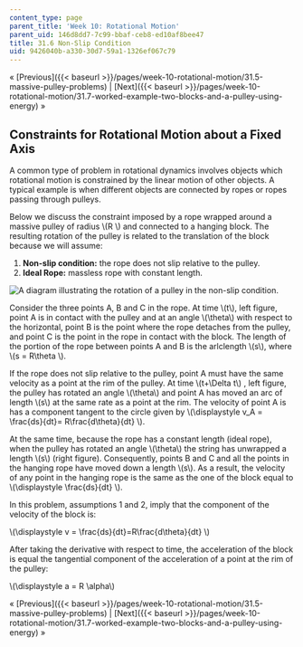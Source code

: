 ```yaml
---
content_type: page
parent_title: 'Week 10: Rotational Motion'
parent_uid: 146d8dd7-7c99-bbaf-ceb8-ed10af8bee47
title: 31.6 Non-Slip Condition
uid: 9426040b-a330-30d7-59a1-1326ef067c79
---
```


« [Previous]({{< baseurl >}}/pages/week-10-rotational-motion/31.5-massive-pulley-problems) | [Next]({{< baseurl >}}/pages/week-10-rotational-motion/31.7-worked-example-two-blocks-and-a-pulley-using-energy) »

Constraints for Rotational Motion about a Fixed Axis
----------------------------------------------------

A common type of problem in rotational dynamics involves objects which rotational motion is constrained by the linear motion of other objects. A typical example is when different objects are connected by ropes or ropes passing through pulleys.

Below we discuss the constraint imposed by a rope wrapped around a massive pulley of radius \\(R \\) and connected to a hanging block. The resulting rotation of the pulley is related to the translation of the block because we will assume:

1.  **Non-slip condition:** the rope does not slip relative to the pulley.
2.  **Ideal Rope:** massless rope with constant length.

![A diagram illustrating the rotation of a pulley in the non-slip condition.](BASEURL_PLACEHOLDER/resources/ls31_non_slip)

Consider the three points A, B and C in the rope. At time \\(t\\), left figure, point A is in contact with the pulley and at an angle \\(\\theta\\) with respect to the horizontal, point B is the point where the rope detaches from the pulley, and point C is the point in the rope in contact with the block. The length of the portion of the rope between points A and B is the arlclength \\(s\\), where \\(s = R\\theta \\).

If the rope does not slip relative to the pulley, point A must have the same velocity as a point at the rim of the pulley. At time \\(t+\\Delta t\\) , left figure, the pulley has rotated an angle \\(\\theta\\) and point A has moved an arc of length \\(s\\) at the same rate as a point at the rim. The velocity of point A is has a component tangent to the circle given by \\(\\displaystyle v\_A = \\frac{ds}{dt}= R\\frac{d\\theta}{dt} \\).

At the same time, because the rope has a constant length (ideal rope), when the pulley has rotated an angle \\(\\theta\\) the string has unwrapped a length \\(s\\) (right figure). Consequently, points B and C and all the points in the hanging rope have moved down a length \\(s\\). As a result, the velocity of any point in the hanging rope is the same as the one of the block equal to \\(\\displaystyle \\frac{ds}{dt} \\).

In this problem, assumptions 1 and 2, imply that the component of the velocity of the block is:

\\(\\displaystyle v = \\frac{ds}{dt}=R\\frac{d\\theta}{dt} \\)

After taking the derivative with respect to time, the acceleration of the block is equal the tangential component of the acceleration of a point at the rim of the pulley:

\\(\\displaystyle a = R \\alpha\\)

« [Previous]({{< baseurl >}}/pages/week-10-rotational-motion/31.5-massive-pulley-problems) | [Next]({{< baseurl >}}/pages/week-10-rotational-motion/31.7-worked-example-two-blocks-and-a-pulley-using-energy) »